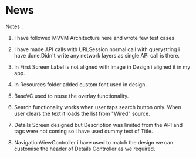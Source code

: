 # News

Notes :

1. I have followed MVVM Architecture here and wrote few test cases

2. I have made API calls with URLSession normal call with querystring i have done.Didn't write any network layers as single API call is there.
3. In First Screen Label is not aligned with image in Design i aligned it in my app.
4. In Resources folder added custom font used in design.
5. BaseVC used to reuse the overlay functionality.
6. Search functionality works when user taps search button only. When user clears the text it loads the list from "Wired" source.
7. Details Screen designed but Description was limited from the API and tags were not coming so i have used dummy text of Title.
8. NavigationViewController i have used to match the design we can customise the header of Details Controller as we required.
